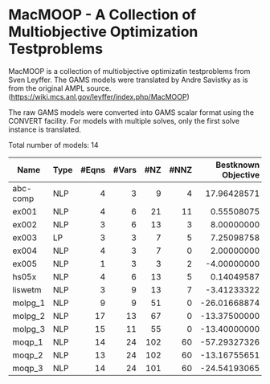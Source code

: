 # MacMOOP - A Collection of Multiobjective Optimization Testproblems

MacMOOP is a collection of multiobjective optimizatin testproblems from Sven Leyffer. The GAMS models were translated by Andre Savistky as is from the original AMPL source.(https://wiki.mcs.anl.gov/leyffer/index.php/MacMOOP)

The raw GAMS models were converted into GAMS scalar format using the CONVERT facility. For models with multiple solves, only the first solve instance is translated.

Total number of models:   14

|Name        |Type  |#Eqns |#Vars |#NZ   |#NNZ  |Bestknown Objective      |
|------------|------|-----:|-----:|-----:|-----:|------------------------:|
|abc-comp	 |NLP   |4	   |3	  |9	 |4	    |17.96428571	          |
|ex001		 |NLP   |4	   |6	  |21	 |11	|0.55508075	          	  |
|ex002		 |NLP   |3	   |6	  |13	 |3	    |8.00000000	          	  |
|ex003		 |LP  	|3	   |3	  |7	 |5	    |7.25098758	          	  |
|ex004		 |NLP   |4	   |3	  |7	 |0	    |2.00000000	          	  |
|ex005		 |NLP   |1	   |3	  |3	 |2	    |-4.00000000	      	  |
|hs05x		 |NLP   |4	   |6	  |13	 |5	    |0.14049587	          	  |
|liswetm	 |NLP   |3	   |9	  |13	 |7	    |-3.41233322	      	  |
|molpg_1	 |NLP   |9	   |9	  |51	 |0	    |-26.01668874         	  |
|molpg_2	 |NLP   |17	   |13	  |67	 |0	    |-13.37500000         	  |
|molpg_3	 |NLP   |15	   |11	  |55	 |0	    |-13.40000000         	  |
|moqp_1		 |NLP   |14	   |24	  |102	 |60	|-57.29327326         	  |
|moqp_2		 |NLP   |13	   |24	  |102	 |60	|-13.16755651         	  |
|moqp_3		 |NLP   |14	   |24	  |101	 |60	|-24.54193065         	  |